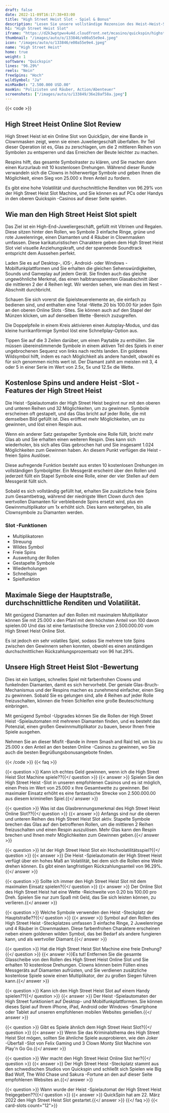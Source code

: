 ```yaml
---
draft: false
date: 2022-11-09T16:17:38+03:00
title: "High Street Heist Slot - Spiel & Bonus"
description: "Lesen Sie unsere vollständige Rezension des Heist-Heist-Slot des Krimi, um das Gameplay, die Funktionen und die Details zu entsperren, wo Sie mit dem besten Casino-Bonus spielen können."
h1: "High Street Heist Slot"
iframe: "https://d2k3wptpwv4u4d.cloudfront.net/mcasino/quickspin/highstreetheist/index.html?moneymode=fun"
thumbnail: "/images/auto/o/133846/e00a55e9e4.jpeg"
icon: "/images/auto/o/133846/e00a55e9e4.jpeg"
name: "High Street Heist"
home: true
weight: 1
software: "Quickspin"
lines: "96.29%"
reels: "Nein"
freeSpins: "Hoch"
wildSymbol: "Ja"
minMaxBet: "2.500.000 USD.00"
maxWin: "Polizisten und Räuber, Action/Abenteuer"
screenshots: ["/images/auto/o/133849/36e28af58a.jpeg"]
---
```


{{< code >}}<h2>High Street Heist Online Slot Review</h2><p>High Street Heist ist ein Online Slot von QuickSpin, der eine Bande in Clownmasken zeigt, wenn sie einen Juweliergeschäft überfallen. Ihr Teil dieser Operation ist es, Glas zu zerschlagen, um die 2 mittleren Reihen von Symbolen zu entsperren und das Erreichen der Beute leichter zu machen.</p><p>Respins hilft, das gesamte Symbolraster zu klären, und Sie machen dann einen Kurzurlaub mit 10 kostenlosen Drehungen. Während dieser Runde verwandeln sich die Clowns in höherwertige Symbole und geben Ihnen die Möglichkeit, einen Sieg von 25.000 x Ihren Anteil zu fordern.</p><p>Es gibt eine hohe Volatilität und durchschnittliche Renditen von 96.29% von der High Street Heist Slot Machine, und Sie können es auf PCs oder Handys in den oberen Quickspin -Casinos auf dieser Seite spielen.</p><h2>Wie man den High Street Heist Slot spielt</h2><p>Das Ziel ist ein High-End-Juweliergeschäft, gefüllt mit Vitrinen und Regalen. Diese sitzen hinter den Rollen, wo Symbole 3 einfache Ringe, grüne und rote Juwelenringe, einen Diamanten und 4 Räuber in Clownmasken umfassen. Diese karikaturistischen Charaktere geben dem High Street Heist Slot viel visuelle Anziehungskraft, und der spannende Soundtrack entspricht dem Aussehen perfekt.</p><p>Laden Sie es auf Desktop-, iOS-, Android- oder Windows -Mobilfunkplattformen und Sie erhalten die gleichen Sehenswürdigkeiten, Sounds und Gameplay auf jedem Gerät. Sie finden auch das gleiche ungewöhnliche Merkmal, das einen halbtransparenten Glasabschnitt über die mittleren 2 der 4 Reihen legt. Wir werden sehen, wie man dies im Nest -Abschnitt durchbricht.</p><p>Schauen Sie sich vorerst die Spielsteuerelemente an, die einfach zu bedienen sind, und enthalten eine Total -Wette.20 bis 100.00 für jeden Spin an den oberen Online Slots -Sites. Sie können auch auf den Stapel der Münzen klicken, um auf denselben Wette -Bereich zuzugreifen.</p><p>Die Doppelpfeile in einem Kreis aktivieren einen Autoplay-Modus, und das kleine hurrikanförmige Symbol löst eine Schnellplay-Option aus.</p><p>Tippen Sie auf die 3 Zeilen darüber, um einen Paytable zu enthüllen. Sie müssen übereinstimmende Symbole in einem aktiven Teil des Spiels in einer ungebrochenen Sequenz von links nach rechts landen. Ein goldenes Wildsymbol hilft, indem es nach Möglichkeit als andere handelt, obwohl es für sich genommen nichts wert ist. Der Diamant zahlt am meisten mit 3, 4 oder 5 in einer Serie im Wert von 2.5x, 5x und 12.5x die Wette.</p><h2>Kostenlose Spins und andere Heist -Slot -Features der High Street Heist</h2><p>Die Heist -Spielautomatin der High Street Heist beginnt nur mit den oberen und unteren Reihen und 32 Möglichkeiten, um zu gewinnen. Symbole erscheinen oft gestapelt, und das Glas bricht auf jeder Rolle, die mit demselben Bild gefüllt ist. Dies eröffnet mehr Möglichkeiten, um zu gewinnen, und löst einen Respin aus.</p><p>Wenn ein anderer Satz gestapelter Symbole eine Rolle füllt, bricht mehr Glas ab und Sie erhalten einen weiteren Respin. Dies kann sich wiederholen, bis sich alles Glas gebrochen hat und Sie insgesamt 1.024 Möglichkeiten zum Gewinnen haben. An diesem Punkt verfügen die Heist -freien Spins Auslöser.</p><p>Diese aufregende Funktion besteht aus ersten 10 kostenlosen Drehungen im vollständigen Symbolgitter. Ein Messgerät erscheint über den Rollen und jederzeit füllt ein Stapel Symbole eine Rolle, einer der vier Stellen auf dem Messgerät füllt sich.</p><p>Sobald es sich vollständig gefüllt hat, erhalten Sie zusätzliche freie Spins zum Gesamtbetrag, während der niedrigste Wert Clown durch den wertvollen Diamanten für verbleibende Spins ersetzt wird, plus ein Gewinnmultiplikator um 1x erhöht sich. Dies kann weitergehen, bis alle Clownsymbole zu Diamanten werden.</p><h3>
Slot -Funktionen</h3><ul>
<li></span>
Multiplikatoren</li>
<li></span>
Streuung</li>
<li></span>
Wildes Symbol</li>
<li></span>
Freie Spins</li>
<li></span>
Ausweitung der Rollen</li>
<li></span>
Gestapelte Symbole</li>
<li></span>
Wiederholungen</li>
<li></span>
Schnellspin</li>
<li></span>
Spielfunktion</li></ul><h2>Maximale Siege der Hauptstraße, durchschnittliche Renditen und Volatilität.</h2><p>Mit genügend Diamanten auf den Rollen mit maximalem Multiplikator können Sie mit 25.000 x den Pfahl mit dem höchsten Anteil von 100 davon spielen.00 Und das ist eine fantastische Strecke von 2.500.000.00 vom High Street Heist Online Slot.</p><p>Es ist jedoch ein sehr volatiles Spiel, sodass Sie mehrere tote Spins zwischen den Gewinnern sehen konnten, obwohl es einen anständigen durchschnittlichen Rückzahlungsprozentsatz von 96 hat.29%.</p><h2>Unsere High Street Heist Slot -Bewertung</h2><p>Dies ist ein lustiges, schnelles Spiel mit farbenfrohen Clowns und funkelnden Diamanten, damit es sich hervorhebt. Der geniale Glas-Bruch-Mechanismus und der Respins machen es zunehmend einfacher, einen Sieg zu gewinnen. Sobald Sie es gelungen sind, alle 4 Reihen auf jeder Rolle freizuschalten, können die freien Schleifen eine große Beuteschichtung einbringen.</p><p>Mit genügend Symbol -Upgrades können Sie die Rollen der High Street Heist -Spielautomaten mit mehreren Diamanten finden, und es besteht das Potenzial, einen großen Gewinnmultiplikator zu bauen, bevor Ihnen freie Spiele ausgehen.</p><p>Nehmen Sie an dieser Misfit -Bande in ihrem Smash and Raid teil, um bis zu 25.000 x den Anteil an den besten Online -Casinos zu gewinnen, wo Sie auch die besten Begrüßungsbonusangebote finden.</p>
{{< /code >}}
{{< faq >}}

{{< question >}} Kann ich echtes Geld gewinnen, wenn ich die High Street Heist Slot Machine spiele??{{</ question >}}
{{< answer >}} Spielen Sie den High Street Heist -Slot in unseren empfohlenen Casinos und es ist möglich, einen Preis im Wert von 25.000 x Ihre Gesamtwette zu gewinnen. Bei maximaler Einsatz erhöht es eine fantastische Strecke von 2.500.000.00 aus diesem kriminellen Spiel.{{</ answer >}}

{{< question >}} Was ist das Glasbrennungsmerkmal des High Street Heist Online Slot??{{</ question >}}
{{< answer >}} Anfangs sind nur die oberen und unteren Reihen des High Street Heist Slot aktiv. Stapelte Symbole brechen das Glas auf den betroffenen Rollen, um die mittleren 2 Reihen freizuschalten und einen Respin auszulösen. Mehr Glas kann den Respin brechen und Ihnen mehr Möglichkeiten zum Gewinnen geben.{{</ answer >}}

{{< question >}} Ist der High Street Heist Slot ein Hochvolatilitätsspiel?{{</ question >}}
{{< answer >}} Die Heist -Spielautomatin der High Street Heist verfügt über ein hohes Maß an Volatilität, bei dem sich die Rollen eine Weile drehen können. Es gibt einen langfristigen Rückzahlungsanteil von 96.29%.{{</ answer >}}

{{< question >}} Sollte ich immer den High Street Heist Slot mit dem maximalen Einsatz spielen?{{</ question >}}
{{< answer >}} Der Online Slot des High Street Heist hat eine Wette -Reichweite von 0.20 bis 100.00 pro Dreh. Spielen Sie nur zum Spaß mit Geld, das Sie sich leisten können, zu verlieren.{{</ answer >}}

{{< question >}} Welche Symbole verwenden den Heist -Steckplatz der Hauptstraße??{{</ question >}}
{{< answer >}} Symbol auf den Rollen des High Street Heist -Steckplatzes umfassen 3 einfache Ringe, 2 Juwelenringe und 4 Räuber in Clownmasken. Diese farbenfrohen Charaktere erscheinen neben einem goldenen wilden Symbol, das bei Bedarf als andere fungieren kann, und als wertvoller Diamant.{{</ answer >}}

{{< question >}} Hat die High Street Heist Slot Machine eine freie Drehung?{{</ question >}}
{{< answer >}}Es tut! Entfernen Sie die gesamte Glasscheibe von den Rollen des High Street Heist Online Slot und Sie erhalten 10 kostenlose Drehungen. Clowns können beim Füllen eines Messgeräts auf Diamanten aufrüsten, und Sie verdienen zusätzliche kostenlose Spiele sowie einen Multiplikator, der zu großen Siegen führen kann.{{</ answer >}}

{{< question >}} Kann ich den High Street Heist Slot auf einem Handy spielen??{{</ question >}}
{{< answer >}} Der Heist -Spielautomaten der High Street funktioniert auf Desktop- und Mobilfunkplattformen. Sie können dieses Spiel auf Ihrem iPhone, iPad, Android oder Windows -Smartphone oder Tablet auf unseren empfohlenen mobilen Websites genießen.{{</ answer >}}

{{< question >}} Gibt es Spiele ähnlich dem High Street Heist Slot?{{</ question >}}
{{< answer >}} Wenn Sie das Kriminalsthema des High Street Heist Slot mögen, sollten Sie ähnliche Spiele ausprobieren, wie den Joker -Überfall -Slot von Felix Gaming und 3 Clown Monty Slot Machine von Play'n Go Go.{{</ answer >}}

{{< question >}} Wer macht den High Street Heist Online Slot her?{{</ question >}}
{{< answer >}} Der High Street Heist -Steckplatz stammt aus den schwedischen Studios von Quickspin und schließt sich Spielen wie Big Bad Wolf, The Wild Chase und Sakura -Fortune an den auf dieser Seite empfohlenen Websites an.{{</ answer >}}

{{< question >}} Wann wurde der Heist -Spielautomat der High Street Heist freigegeben??{{</ question >}}
{{< answer >}} QuickSpin hat am 22. März 2022 den High Street Heist Slot gestartet.{{</ answer >}}
{{</ faq >}}
{{< card-slots count="12">}}